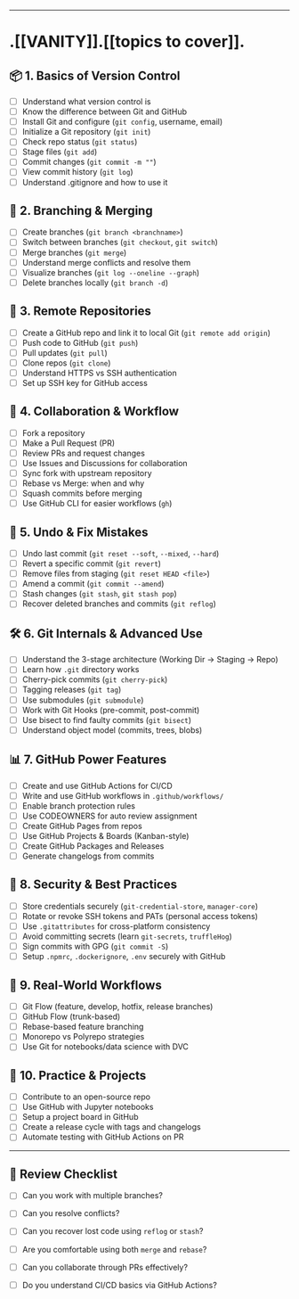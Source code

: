 

---
# .[[VANITY]].[[topics to cover]].

## 📦 1. Basics of Version Control
- [ ] Understand what version control is
- [ ] Know the difference between Git and GitHub
- [ ] Install Git and configure (`git config`, username, email)
- [ ] Initialize a Git repository (`git init`)
- [ ] Check repo status (`git status`)
- [ ] Stage files (`git add`)
- [ ] Commit changes (`git commit -m ""`)
- [ ] View commit history (`git log`)
- [ ] Understand .gitignore and how to use it

## 🌳 2. Branching & Merging
- [ ] Create branches (`git branch <branchname>`)
- [ ] Switch between branches (`git checkout`, `git switch`)
- [ ] Merge branches (`git merge`)
- [ ] Understand merge conflicts and resolve them
- [ ] Visualize branches (`git log --oneline --graph`)
- [ ] Delete branches locally (`git branch -d`)

## 🔁 3. Remote Repositories
- [ ] Create a GitHub repo and link it to local Git (`git remote add origin`)
- [ ] Push code to GitHub (`git push`)
- [ ] Pull updates (`git pull`)
- [ ] Clone repos (`git clone`)
- [ ] Understand HTTPS vs SSH authentication
- [ ] Set up SSH key for GitHub access

## 🧪 4. Collaboration & Workflow
- [ ] Fork a repository
- [ ] Make a Pull Request (PR)
- [ ] Review PRs and request changes
- [ ] Use Issues and Discussions for collaboration
- [ ] Sync fork with upstream repository
- [ ] Rebase vs Merge: when and why
- [ ] Squash commits before merging
- [ ] Use GitHub CLI for easier workflows (`gh`)

## 🧹 5. Undo & Fix Mistakes
- [ ] Undo last commit (`git reset --soft`, `--mixed`, `--hard`)
- [ ] Revert a specific commit (`git revert`)
- [ ] Remove files from staging (`git reset HEAD <file>`)
- [ ] Amend a commit (`git commit --amend`)
- [ ] Stash changes (`git stash`, `git stash pop`)
- [ ] Recover deleted branches and commits (`git reflog`)

## 🛠️ 6. Git Internals & Advanced Use
- [ ] Understand the 3-stage architecture (Working Dir → Staging → Repo)
- [ ] Learn how `.git` directory works
- [ ] Cherry-pick commits (`git cherry-pick`)
- [ ] Tagging releases (`git tag`)
- [ ] Use submodules (`git submodule`)
- [ ] Work with Git Hooks (pre-commit, post-commit)
- [ ] Use bisect to find faulty commits (`git bisect`)
- [ ] Understand object model (commits, trees, blobs)

## 📊 7. GitHub Power Features
- [ ] Create and use GitHub Actions for CI/CD
- [ ] Write and use GitHub workflows in `.github/workflows/`
- [ ] Enable branch protection rules
- [ ] Use CODEOWNERS for auto review assignment
- [ ] Create GitHub Pages from repos
- [ ] Use GitHub Projects & Boards (Kanban-style)
- [ ] Create GitHub Packages and Releases
- [ ] Generate changelogs from commits

## 🔐 8. Security & Best Practices
- [ ] Store credentials securely (`git-credential-store`, `manager-core`)
- [ ] Rotate or revoke SSH tokens and PATs (personal access tokens)
- [ ] Use `.gitattributes` for cross-platform consistency
- [ ] Avoid committing secrets (learn `git-secrets`, `truffleHog`)
- [ ] Sign commits with GPG (`git commit -S`)
- [ ] Setup `.npmrc`, `.dockerignore`, `.env` securely with GitHub

## 🧠 9. Real-World Workflows
- [ ] Git Flow (feature, develop, hotfix, release branches)
- [ ] GitHub Flow (trunk-based)
- [ ] Rebase-based feature branching
- [ ] Monorepo vs Polyrepo strategies
- [ ] Use Git for notebooks/data science with DVC

## 🎯 10. Practice & Projects
- [ ] Contribute to an open-source repo
- [ ] Use GitHub with Jupyter notebooks
- [ ] Setup a project board in GitHub
- [ ] Create a release cycle with tags and changelogs
- [ ] Automate testing with GitHub Actions on PR

---

## 🔁 Review Checklist
- [ ] Can you work with multiple branches?
- [ ] Can you resolve conflicts?
- [ ] Can you recover lost code using `reflog` or `stash`?
- [ ] Are you comfortable using both `merge` and `rebase`?
- [ ] Can you collaborate through PRs effectively?
- [ ] Do you understand CI/CD basics via GitHub Actions?

